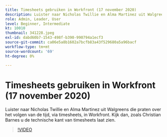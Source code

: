 ```yaml
---
title: Timesheets gebruiken in Workfront (17 november 2020)
description: Luister naar Nicholas Twillie en Alma Martinez uit Walgreens die praten over het volgen van de tijd, via timesheets, in Workfront. Kijk dan naar wat Christian Barnes u laat zien... (Beschrijvingen moeten tussen 60 en 160 tekens lang zijn)
role: Admin, Leader, User
level: Beginner, Intermediate
kt: 10010
thumbnail: 341228.jpeg
exl-id: dabd60b7-1543-498f-b390-990794a1ecf3
source-git-commit: ca06e5a8b1602a7bcfb83a43f529680a5a96bacf
workflow-type: tm+mt
source-wordcount: '69'
ht-degree: 0%

---
```


# Timesheets gebruiken in Workfront (17 november 2020)

Luister naar Nicholas Twillie en Alma Martinez uit Walgreens die praten over het volgen van de tijd, via timesheets, in Workfront. Kijk dan, zoals Christian Barnes u de technische kant van timesheets laat zien.

>[!VIDEO](https://video.tv.adobe.com/v/341228/?quality=12&learn=on)
